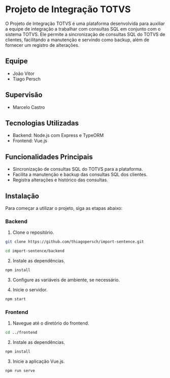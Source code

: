# Projeto de Integração TOTVS

O Projeto de Integração TOTVS é uma plataforma desenvolvida para auxiliar a equipe de integração a trabalhar com consultas SQL em conjunto com o sistema TOTVS. Ele permite a sincronização de consultas SQL do TOTVS de clientes, facilitando a manutenção e servindo como backup, além de fornecer um registro de alterações.

## Equipe

- João Vitor
- Tiago Persch

## Supervisão

- Marcelo Castro

## Tecnologias Utilizadas

- Backend: Node.js com Express e TypeORM
- Frontend: Vue.js

## Funcionalidades Principais

- Sincronização de consultas SQL do TOTVS para a plataforma.
- Facilita a manutenção e backup das consultas SQL dos clientes.
- Registra alterações e histórico das consultas.

## Instalação

Para começar a utilizar o projeto, siga as etapas abaixo:

### Backend

1. Clone o repositório.

```bash
git clone https://github.com/thiagopersch/import-sentence.git
```
```bash
cd import-sentence/backend
```
2. Instale as dependências.
```bash
npm install
```
3. Configure as variáveis de ambiente, se necessário.

4. Inicie o servidor.

```bash
npm start
```
### Frontend
1. Navegue até o diretório do frontend.
```bash
cd ../frontend
```
2. Instale as dependências.
```bash
npm install
```
3. Inicie a aplicação Vue.js.
```bash
npm run serve
```